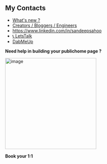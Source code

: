 ## My Contacts
- [What's new ?](https://publichome.page/roadmap)
- [Creators / Bloggers / Engineers](https://interviewdose.com/contacts)
- https://www.linkedin.com/in/sandeepsahoo
- [📞 LetsTalk](tel:+17816275377)
- [DabMeUp](self:subscribe,whatsapp:true,instagram:1trade)

**Need help in building your publichome page ?**

  <a href="https://topmate.io/ersandeep/644263" target="_blank">
    <img width="294" alt="image" src="https://github.com/sandipsahoo2k2/my/assets/5547869/c86cbcfc-ae0e-4105-8dee-bb25b3e32a2c">
  </a>
  
  **Book your 1:1**
